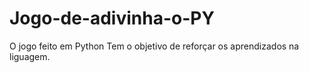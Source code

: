 # Jogo-de-adivinha-o-PY
O jogo feito em Python Tem o objetivo de reforçar os aprendizados na liguagem.
